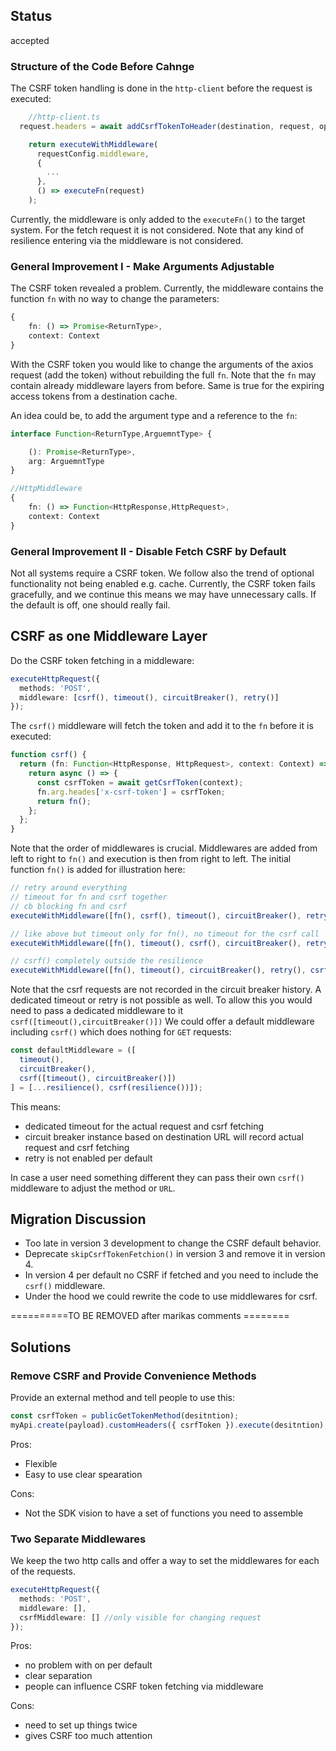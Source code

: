 ## Status

accepted

### Structure of the Code Before Cahnge

The CSRF token handling is done in the `http-client` before the request is executed:

```ts
    //http-client.ts
  request.headers = await addCsrfTokenToHeader(destination, request, options);

    return executeWithMiddleware(
      requestConfig.middleware,
      {
        ...
      },
      () => executeFn(request)
    );
```

Currently, the middleware is only added to the `executeFn()` to the target system.
For the fetch request it is not considered.
Note that any kind of resilience entering via the middleware is not considered.

### General Improvement I - Make Arguments Adjustable

The CSRF token revealed a problem.
Currently, the middleware contains the function `fn` with no way to change the parameters:

```ts
{
    fn: () => Promise<ReturnType>,
    context: Context
}
```

With the CSRF token you would like to change the arguments of the axios request (add the token) without rebuilding the full `fn`.
Note that the `fn` may contain already middleware layers from before.
Same is true for the expiring access tokens from a destination cache.

An idea could be, to add the argument type and a reference to the `fn`:

```ts
interface Function<ReturnType,ArguemntType> {

    (): Promise<ReturnType>,
    arg: ArguemntType
}

//HttpMiddleware
{
    fn: () => Function<HttpResponse,HttpRequest>,
    context: Context
}
```

### General Improvement II - Disable Fetch CSRF by Default

Not all systems require a CSRF token.
We follow also the trend of optional functionality not being enabled e.g. cache.
Currently, the CSRF token fails gracefully, and we continue this means we may have unnecessary calls.
If the default is off, one should really fail.

## CSRF as one Middleware Layer

Do the CSRF token fetching in a middleware:

```ts
executeHttpRequest({
  methods: 'POST',
  middleware: [csrf(), timeout(), circuitBreaker(), retry()]
});
```

The `csrf()` middleware will fetch the token and add it to the `fn` before it is executed:

```ts
function csrf() {
  return (fn: Function<HttpResponse, HttpRequest>, context: Context) => {
    return async () => {
      const csrfToken = await getCsrfToken(context);
      fn.arg.heades['x-csrf-token'] = csrfToken;
      return fn();
    };
  };
}
```

Note that the order of middlewares is crucial.
Middlewares are added from left to right to `fn()` and execution is then from right to left.
The initial function `fn()` is added for illustration here:

```ts
// retry around everything
// timeout for fn and csrf together
// cb blocking fn and csrf
executeWithMiddleware([fn(), csrf(), timeout(), circuitBreaker(), retry()])();

// like above but timeout only for fn(), no timeout for the csrf call
executeWithMiddleware([fn(), timeout(), csrf(), circuitBreaker(), retry()])();

// csrf() completely outside the resilience
executeWithMiddleware([fn(), timeout(), circuitBreaker(), retry(), csrf()])();
```

Note that the csrf requests are not recorded in the circuit breaker history.
A dedicated timeout or retry is not possible as well.
To allow this you would need to pass a dedicated middleware to it `csrf([timeout(),circuitBreaker()])`
We could offer a default middleware including `csrf()` which does nothing for `GET` requests:

```ts
const defaultMiddleware = ([
  timeout(),
  circuitBreaker(),
  csrf([timeout(), circuitBreaker()])
] = [...resilience(), csrf(resilience())]);
```

This means:

- dedicated timeout for the actual request and csrf fetching
- circuit breaker instance based on destination URL will record actual request and csrf fetching
- retry is not enabled per default

In case a user need something different they can pass their own `csrf()` middleware to adjust the method or `URL`.

## Migration Discussion

- Too late in version 3 development to change the CSRF default behavior.
- Deprecate `skipCsrfTokenFetchion()` in version 3 and remove it in version 4.
- In version 4 per default no CSRF if fetched and you need to include the `csrf()` middleware.
- Under the hood we could rewrite the code to use middlewares for csrf.

==========TO BE REMOVED after marikas comments ========

## Solutions

### Remove CSRF and Provide Convenience Methods

Provide an external method and tell people to use this:

```ts
const csrfToken = publicGetTokenMethod(desitntion);
myApi.create(payload).customHeaders({ csrfToken }).execute(desitntion);
```

Pros:

- Flexible
- Easy to use clear spearation

Cons:

- Not the SDK vision to have a set of functions you need to assemble

### Two Separate Middlewares

We keep the two http calls and offer a way to set the middlewares for each of the requests.

```ts
executeHttpRequest({
  methods: 'POST',
  middleware: [],
  csrfMiddleware: [] //only visible for changing request
});
```

Pros:

- no problem with on per default
- clear separation
- people can influence CSRF token fetching via middleware

Cons:

- need to set up things twice
- gives CSRF too much attention
